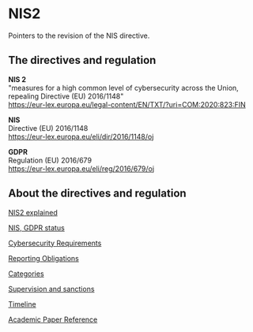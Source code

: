 # NIS2

Pointers to the revision of the NIS directive.


## The directives and regulation

**NIS 2**\
"measures for a high common level of cybersecurity across the Union, repealing Directive (EU) 2016/1148" \
https://eur-lex.europa.eu/legal-content/EN/TXT/?uri=COM:2020:823:FIN

**NIS**\
Directive (EU) 2016/1148\
https://eur-lex.europa.eu/eli/dir/2016/1148/oj

**GDPR**\
Regulation (EU) 2016/679\
https://eur-lex.europa.eu/eli/reg/2016/679/oj


## About the directives and regulation

[NIS2 explained](qa.MD)

[NIS, GDPR status](status.MD)



[Cybersecurity Requirements](risk.MD)

[Reporting Obligations](notification.MD)

[Categories](categories.MD)

[Supervision and sanctions](supervision.MD)


[Timeline](timeline.MD)

[Academic Paper Reference](papers.MD)
